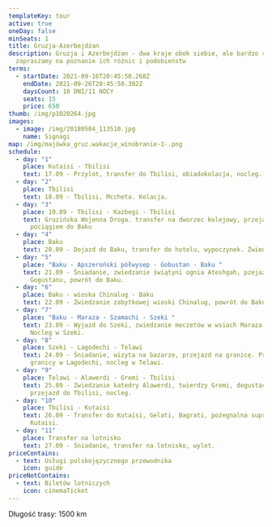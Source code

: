 ```yaml
---
templateKey: tour
active: true
oneDay: false
minSeats: 1
title: Gruzja-Azerbejdżan
description: Gruzja i Azerbejdżan - dwa kraje obok siebie, ale bardzo różne.
  zapraszamy na poznanie ich różnic i podobieństw
terms:
  - startDate: 2021-09-16T20:45:50.268Z
    endDate: 2021-09-26T20:45:50.302Z
    daysCount: 10 DNI/11 NOCY
    seats: 15
    price: 650
thumb: /img/p1020264.jpg
images:
  - image: /img/20180504_113510.jpg
    name: Signagi
map: /img/majówka_gruz.wakacje_winobranie-1-.png
schedule:
  - day: "1"
    place: Kutaisi - Tbilisi
    text: 17.09 - Przylot, transfer do Tbilisi, obiadokolacja, nocleg.
  - day: "2"
    place: Tbilisi
    text: 18.09 - Tbilisi, Mccheta. Kolacja.
  - day: "3"
    place: 19.09 - Tbilisi - Kazbegi - Tbilisi
    text: Gruzińska Wojenna Droga. transfer na dworzec kolejowy, przejazd nocnym
      pociągiem do Baku
  - day: "4"
    place: Baku
    text: 20.09 - Dojazd do Baku, transfer do hotelu, wypoczynek. Zwiedzanie Baku.
  - day: "5"
    place: "Baku - Apszeroński półwysep - Gobustan - Baku "
    text: 21.09 - Śniadanie, zwiedzanie świątyni ognia Ateshgah, pzejazd do
      Gogustanu, powrót do Baku.
  - day: "6"
    place: Baku - wioska Chinalug - Baku
    text: 22.09 - Zwiedzanie zabytkowej wioski Chinalug, powrót do Baku.
  - day: "7"
    place: "Baku - Maraza - Szamachi - Szeki "
    text: 23.09 - Wyjazd do Szeki, zwiedzanie meczetów w wsiach Maraza i Szamachi,
      Nocleg w Szeki.
  - day: "8"
    place: Szeki - Lagodechi - Telawi
    text: 24.09 - Śniadanie, wizyta na bazarze, przejazd na granicę. Przekrocznie
      granicy w Lagodechi, nocleg w Telawi.
  - day: "9"
    place: Telawi - Alawerdi - Gremi - Tbilisi
    text: 25.09 - Zwiedzanie katedry Alawerdi, twierdzy Gremi, degustacja wina,
      przejazd do Tbilisi, nocleg.
  - day: "10"
    place: Tbilisi - Kutaisi
    text: 26.09 - Transfer do Kutaisi, Gelati, Bagrati, pożegnalna supra. Nocleg w
      Kutaisi.
  - day: "11"
    place: Transfer na lotnisko
    text: 27.09 - Śniadanie, transfer na lotnisko, wylot.
priceContains:
  - text: Usługi polskojęzycznego przewodnika
    icon: guide
priceNotContains:
  - text: Biletów lotniczych
    icon: cinemaTicket
---
```

Długość trasy: 1500 km